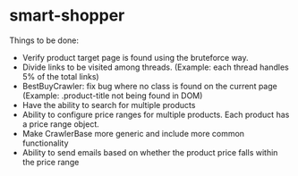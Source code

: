smart-shopper
=============

Things to be done:

  - Verify product target page is found using the bruteforce way.
  - Divide links to be visited among threads. (Example: each thread handles 5% of the total links)
  - BestBuyCrawler: fix bug where no class is found on the current page (Example: .product-title not being found in DOM)
  - Have the ability to search for multiple products
  - Ability to configure price ranges for multiple products. Each product has a price range object.
  - Make CrawlerBase more generic and include more common functionality
  - Ability to send emails based on whether the product price falls within the price range
